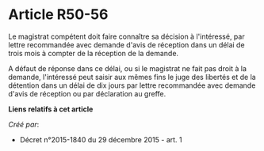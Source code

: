 # Article R50-56

Le magistrat compétent doit faire connaître sa décision à l'intéressé, par lettre recommandée avec demande d'avis de
réception dans un délai de trois mois à compter de la réception de la demande. 

A défaut de réponse dans ce délai, ou si le magistrat ne fait pas droit à la demande, l'intéressé peut saisir aux mêmes fins
le juge des libertés et de la détention dans un délai de dix jours par lettre recommandée avec demande d'avis de réception ou
par déclaration au greffe.

**Liens relatifs à cet article**

_Créé par_:

  - Décret n°2015-1840 du 29 décembre 2015 - art. 1
